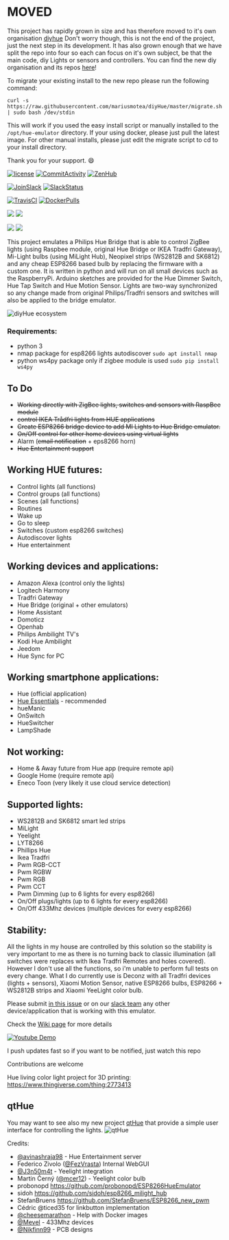 # MOVED
This project has rapidly grown in size and has therefore moved to it's own organisation [diyhue](https://github.com/diyhue) Don't worry though, this is not the end of the project, just the next step in its development. It has also grown enough that we have split the repo into four so each can focus on it's own subject, be that the main code, diy Lights or sensors and controllers. You can find the new diy organisation and its repos [here](https://github.com/diyhue)!

To migrate your existing install to the new repo please run the following command:
```
curl -s https://raw.githubusercontent.com/mariusmotea/diyHue/master/migrate.sh | sudo bash /dev/stdin
```
This will work if you used the easy install script or manually installed to the `/opt/hue-emulator` directory. If your using docker, please just pull the latest image. For other manual installs, please just edit the migrate script to cd to your install directory.

Thank you for your support. :smile:

[![license](https://img.shields.io/badge/license-GPLv3%2FApache%202.0%2FCC%20BY--SA%204.0-blue.svg)](https://github.com/mariusmotea/diyHue/blob/master/LICENSE.md)
[![CommitActivity](https://img.shields.io/github/commit-activity/y/mariusmotea/diyhue.svg)](https://github.com/mariusmotea/diyHue/commits/master)
[![ZenHub](https://raw.githubusercontent.com/ZenHubIO/support/master/zenhub-badge.png)](https://zenhub.com)

[![JoinSlack](https://img.shields.io/badge/Join%20us-on%20Slack-green.svg)](https://slackinvite.squishedmooo.com/) [![SlackStatus](https://slackinvite.squishedmooo.com/badge.svg?colorB=8ebc06)](https://slackinvite.squishedmooo.com/)

[![TravisCI](https://api.travis-ci.com/mariusmotea/diyHue.svg?branch=master)](https://travis-ci.com/mariusmotea/diyHue)
[![DockerPulls](https://img.shields.io/docker/pulls/diyhue/core.svg)](https://hub.docker.com/r/diyhue/core/)

[![](https://images.microbadger.com/badges/version/diyhue/core:arm.svg)](https://microbadger.com/images/diyhue/core:arm "Get your own version badge on microbadger.com")
[![](https://images.microbadger.com/badges/image/diyhue/core:arm.svg)](https://microbadger.com/images/diyhue/core:arm "Get your own image badge on microbadger.com")

[![](https://images.microbadger.com/badges/version/diyhue/core:amd64.svg)](https://microbadger.com/images/diyhue/core:amd64 "Get your own version badge on microbadger.com")
[![](https://images.microbadger.com/badges/image/diyhue/core:amd64.svg)](https://microbadger.com/images/diyhue/core:amd64 "Get your own image badge on microbadger.com")

This project emulates a Philips Hue Bridge that is able to control ZigBee lights (using Raspbee module, original Hue Bridge or IKEA Tradfri Gateway), Mi-Light bulbs (using MiLight Hub), Neopixel strips (WS2812B and SK6812) and any cheap ESP8266 based bulb  by replacing the firmware with a custom one. It is written in python and will run on all small devices such as the RaspberryPi. Arduino sketches are provided for the Hue Dimmer Switch, Hue Tap Switch and Hue Motion Sensor. Lights are two-way synchronized so any change made from original Philips/Tradfri sensors and switches will also be applied to the bridge emulator.

![diyHue ecosystem](https://raw.githubusercontent.com/mariusmotea/diyHue/develop/Images/hue-map.png)


### Requirements:
 - python 3
 - nmap package for esp8266 lights autodiscover ```sudo apt install nmap```
 - python ws4py package only if zigbee module is used ```sudo pip install ws4py```


## To Do
 - ~~Working directly with ZigBee lights, switches and sensors with RaspBee module~~
 - ~~control IKEA Trådfri lights from HUE applications~~
 - ~~Create ESP8266 bridge device to add MI Lights to Hue Bridge emulator.~~
 - ~~On/Off control for other home devices using virtual lights~~
 - Alarm (~~email notification~~ + eps8266 horn)
 - ~~Hue Entertainment support~~

## Working HUE futures:
  - Control lights (all functions)
  - Control groups (all functions)
  - Scenes (all functions)
  - Routines
  - Wake up
  - Go to sleep
  - Switches (custom esp8266 switches)
  - Autodiscover lights
  - Hue entertainment
  
## Working devices and applications:
  - Amazon Alexa (control only the lights)
  - Logitech Harmony
  - Tradfri Gateway
  - Hue Bridge (original + other emulators)
  - Home Assistant
  - Domoticz
  - Openhab
  - Philips Ambilight TV's 
  - Kodi Hue Ambilight
  - Jeedom
  - Hue Sync for PC
 
 ## Working smartphone applications:
  - Hue (official application)
  - [Hue Essentials](https://play.google.com/store/apps/details?id=com.superthomaslab.hueessentials) - recommended
  - hueManic
  - OnSwitch
  - HueSwitcher
  - LampShade

## Not working:
  - Home & Away future from Hue app (require remote api)
  - Google Home (require remote api)
  - Eneco Toon (very likely it use cloud service detection)
  
## Supported lights:
  - WS2812B and SK6812 smart led strips
  - MiLight
  - Yeelight
  - LYT8266
  - Phillips Hue
  - Ikea Tradfri
  - Pwm RGB-CCT
  - Pwm RGBW
  - Pwm RGB
  - Pwm CCT
  - Pwm Dimming (up to 6 lights for every esp8266)
  - On/Off plugs/lights (up to 6 lights for every esp8266)
  - On/Off 433Mhz devices (multiple devices for every esp8266)
  
## Stability:
All the lights in my house are controlled by this solution so the stability is very important to me as there is no turning back to classic illumination (all switches were replaces with Ikea Tradfri Remotes and holes covered). However I don't use all the functions, so i'm unable to perform full tests on every change. What I do currently use is Deconz with all Tradfri devices (lights + sensors), Xiaomi Motion Sensor, native ESP8266 bulbs, ESP8266 + WS2812B strips and Xiaomi YeeLight color bulb.
  
Please submit [ in this issue](https://github.com/mariusmotea/diyHue/issues/27) or on our [slack team](https://slackinvite.squishedmooo.com/) any other device/application that is working with this emulator.
  
Check the [Wiki page](https://github.com/mariusmotea/diyHue/wiki) for more details  
  
[![Youtube Demo](https://img.youtube.com/vi/c6MsG3oIehY/0.jpg)](https://www.youtube.com/watch?v=c6MsG3oIehY)

I push updates fast so if you want to be notified, just watch this repo

Contributions are welcome 

Hue living color light project for 3D printing: https://www.thingiverse.com/thing:2773413

## qtHue
You may want to see also my new project [qtHue](https://github.com/mariusmotea/qtHue) that provide a simple user interface for controlling the lights.
![qtHue](https://github.com/mariusmotea/qtHue/blob/master/Screenshot.png?raw=true)

Credits:
  - [@avinashraja98](https://github.com/avinashraja98) - Hue Entertainment server
  - Federico Zivolo ([@FezVrasta](https://github.com/FezVrasta)) Internal WebGUI
  - [@J3n50m4t](https://github.com/J3n50m4t) - Yeelight integration
  - Martin Černý ([@mcer12](https://github.com/mcer12)) - Yeelight color bulb
  - probonopd https://github.com/probonopd/ESP8266HueEmulator
  - sidoh https://github.com/sidoh/esp8266_milight_hub
  - StefanBruens https://github.com/StefanBruens/ESP8266_new_pwm
  - Cédric @ticed35 for linkbutton implementation
  - [@cheesemarathon](https://github.com/cheesemarathon) - Help with Docker images
  - [@Mevel](https://github.com/Mevel) - 433Mhz devices
  - [@Nikfinn99](https://github.com/Nikfinn99) - PCB designs
